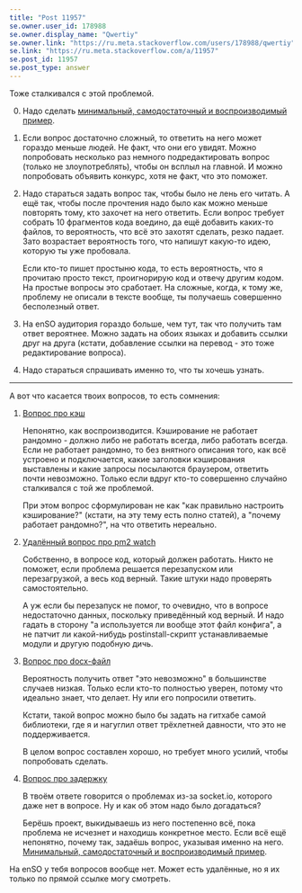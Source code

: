 ```yaml
---
title: "Post 11957"
se.owner.user_id: 178988
se.owner.display_name: "Qwertiy"
se.owner.link: "https://ru.meta.stackoverflow.com/users/178988/qwertiy"
se.link: "https://ru.meta.stackoverflow.com/a/11957"
se.post_id: 11957
se.post_type: answer
---
```

<p>Тоже сталкивался с этой проблемой.</p>
<ol start="0">
<li><p>Надо сделать <a href="https://ru.stackoverflow.com/help/minimal-reproducible-example">минимальный, самодостаточный и воспроизводимый пример</a>.</p>
</li>
<li><p>Если вопрос достаточно сложный, то ответить на него может гораздо меньше людей. Не факт, что они его увидят. Можно попробовать несколько раз немного подредактировать вопрос (только не злоупотреблять), чтобы он всплыл на главной. И можно попробовать объявить конкурс, хотя не факт, что это поможет.</p>
</li>
<li><p>Надо стараться задать вопрос так, чтобы было не лень его читать. А ещё так, чтобы после прочтения надо было как можно меньше повторять тому, кто захочет на него ответить. Если вопрос требует собрать 10 фрагментов кода воедино, да ещё добавить каких-то файлов, то вероятность, что всё это захотят сделать, резко падает. Зато возрастает вероятность того, что напишут какую-то идею, которую ты уже пробовала.</p>
<p>Если кто-то пишет простыню кода, то есть вероятность, что я прочитаю просто текст, проигнорирую код и отвечу другим кодом. На простые вопросы это сработает. На сложные, когда, к тому же, проблему не описали в тексте вообще, ты получаешь совершенно бесполезный ответ.</p>
</li>
<li><p>На enSO аудитория гораздо больше, чем тут, так что получить там ответ вероятнее. Можно задать на обоих языках и добавить ссылки друг на друга (кстати, добавление ссылки на перевод - это тоже редактирование вопроса).</p>
</li>
<li><p>Надо стараться спрашивать именно то, что ты хочешь узнать.</p>
</li>
</ol>
<hr />
<p>А вот что касается твоих вопросов, то есть сомнения:</p>
<ol>
<li><p><a href="https://ru.stackoverflow.com/q/1393033/178988">Вопрос про кэш</a></p>
<p>Непонятно, как воспроизводится. Кэширование не работает рандомно - должно либо не работать всегда, либо работать всегда. Если не работает рандомно, то без внятного описания того, как всё устроено и подключается, какие заголовки кэширования выставлены и какие запросы посылаются браузером, ответить почти невозможно. Только если вдруг кто-то совершенно случайно сталкивался с той же проблемой.</p>
<p>При этом вопрос сформулирован не как &quot;как правильно настроить кэширование?&quot; (кстати, на эту тему есть полно статей), а &quot;почему работает рандомно?&quot;, на что ответить нереально.</p>
</li>
<li><p><a href="https://ru.stackoverflow.com/q/1392931/178988">Удалённый вопрос про pm2 watch</a></p>
<p>Собственно, в вопросе код, который должен работать. Никто не поможет, если проблема решается перезапуском или перезагрузкой, а весь код верный. Такие штуки надо проверять самостоятельно.</p>
<p>А уж если бы перезапуск не помог, то очевидно, что в вопросе недостаточно данных, поскольку приведённый код верный. И надо гадать в сторону &quot;а используется ли вообще этот файл конфига&quot;, а не патчит ли какой-нибудь postinstall-скрипт устанавливаемые модули и другую подобную дичь.</p>
</li>
<li><p><a href="https://ru.stackoverflow.com/q/1391060/178988">Вопрос про docx-файл</a></p>
<p>Вероятность получить ответ &quot;это невозможно&quot; в большинстве случаев низкая. Только если кто-то полностью уверен, потому что идеально знает, что делает. Ну или его попросили ответить.</p>
<p>Кстати, такой вопрос можно было бы задать на гитхабе самой библиотеки, где я и нагуглил ответ трёхлетней давности, что это не поддерживается.</p>
<p>В целом вопрос составлен хорошо, но требует много усилий, чтобы попробовать сделать.</p>
</li>
<li><p><a href="https://ru.stackoverflow.com/q/1321828/178988">Вопрос про задержку</a></p>
<p>В твоём ответе говорится о проблемах из-за socket.io, которого даже нет в вопросе. Ну и как об этом надо было догадаться?</p>
<p>Берёшь проект, выкидываешь из него постепенно всё, пока проблема не исчезнет и находишь конкретное место. Если всё ещё непонятно, почему так, задаёшь вопрос, указывая именно на него. <a href="https://ru.stackoverflow.com/help/minimal-reproducible-example">Минимальный, самодостаточный и воспроизводимый пример</a>.</p>
</li>
</ol>
<p>На enSO у тебя вопросов вообще нет. Может есть удалённые, но я их только по прямой ссылке могу смотреть.</p>
